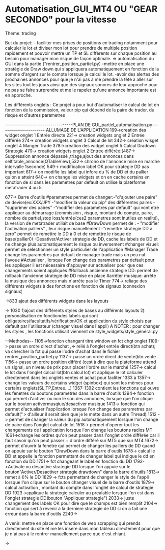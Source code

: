 # Automatisation_GUI_MT4 OU "GEAR SECONDO" pour la vitesse

Theme: trading

But du projet: - faciliter mes prises de positions en trading notamment pour calculer le lot et diviser mon lot pour prendre de multiple position rapidement et 
pouvoir mettre un TP et SL différents sur chaque position au besoin pour manager mon risque de façon optimale. 
=> automatisation du GUI dans la partie ("rentrer_position_partiel.py)
-mettre en place une stratégie de Draw down qui s'appliquera automatiquement en fonction de la somme d'argent sur le compte lorsque je calcul le lot.
-avoir des alertes des prochaines annonces pour que je n'ai pas à me prendre la tête à aller sur les sites tout les jours ainsi que des signaux sonores de 
leur approche pour ne pas se faire surprendre et me le rapeler qu'une annonce importante est en approche.



Les différents onglets :
Ce projet a pour but d'automatiser le calcul de lot en fonction de la commission, valeur pip qui dépend de la paire de trader, du risque et d'autres parametres






----------------------------------PLAN DE GUI_partiel_automatisation.py-----------------------
ALLUMAGE DE L'APPLICATION
169->creation des widget onglet 1 Entrée directe
221-> creation widgets onglet 2 Entrée différée
274-> creation widgets onglet 3 Calcul de lot
342-> creation wisget onglet 4 Manger Trade
378->creation des widget onglet 5 Calcul Dradown Strategie
470-> creation widgets onglet 2 Entrée différée:(487-> Suppression annonce dépassé ,triage,ajout des annonces dans self.table_annonce(QTableView),532-> chrono de l'annonce mise en marche intervalle 1seconde)
549-> modification label OK pour strategie DD pas important
617-> on modifie les label qui infore du % de DD et du pallier qu'on a atteint 
640-> on change les widgets et on en cache certains en fonction de si dans les parametres par default on utilise la plateforme metatrader 4 ou 5.

677-> Barre d'outils
#parametres permet de changer:-"d'ajouter une paire" de devise(ex:XXX/JPY
                              -"modifier la valeur du pip" des différentes paires
                              -"supprimer des paires"
                              -"modifier des parametres par default" qui vont etre appliquer au démarrage (commission , risque, montant du compte, paire, nombre de partiel,stop loss/entrée(ces2 parametres sont inutiles en realité), la version de metatrader utiliait de base
#DrawDown permet  de : - "modifier l'activation palliers" , leur risque manuellement
                      -"remettre strategie DD à zero" permet de remettre le DD à 0 et de remettre le risque de base(pallier0)
                      -Desativer/Activer strategie de DD, cache les labels de DD et ne change plus automatiquement le risque ou inversement
#changer visuel: permet de selectionner un style particulier de l'application
#Manager Trade change les parametres par default de manager trade mais un peu nul j'avoue
#Actualiser , lorsque l'on change des parametres par default pour les appliquer il est 
nécessaire d'appuyer sur actualiser pour que ces changements soient appliqués
#Rollback ancienne strategie DD: permet de rollback l'ancienne strategie de DD mise en place 
#arrêter musique: arrête la musique des annonces mais n'arrête pas le Timer
774-> reliage des différents widgets à des fonctions en fonction de signaux (connexion signaux)

->833 ajout des différents widgets dans les layouts

-> 1030 1)ajout des différents styles de bases au différents layouts 
2) personalisation en fonctiondes labels qui sont obligatoires/facultatifs/vérification/OK et application du style choisis par default par l'utilisateur (changer visuel dans l'appli)
A NOTER : pour changer les styles , les fonctions utilisait viennent de style_widgets/style_général.py

--Methodes--
1105->fonction changant titre window en fct chgt onglet
1109-> passe un ordre direct d'achat ,=> relié à l'onglet entrée direct(btn achat); va chercher la fct qui passe l'odre d'achat dans le fichier 
rentrer_position_partiel.py
1137-> passe un ordre direct de vente(btn vente
1156-> passe un ordre position différé (cest à dire que la plateforme attend un signal, un niveau de prix pour placer l'ordre sur le marché 
1257-> calcul le lot dans l'onglet calcul lot(btn calcul lot) et applique le lot calculer directement dans les onglets ventes et achat pour facliter
1333 à 1357-> change les valeurs de certains widget (spinbox) qui sont les mêmes pour certains onglets(SL,TP,Entree....)
1367-1392 contient les fonctions qui ouvre les fenetres du boutons parametres dans la barre d'outils
1394-> fonction qui permet d'activer ou non le son des annonces, lorsque que l'on clique sur le bouton activermusqiue/desactiver musique
1413-> fonction qui permet d'actualiser l'application lorsque l'on change des parametres par default(''> d'ailleur il serait bien que je le mette dans un autre Thread)
1512 -> permet de changer la valeur du pip automatiquement lorsque l'on change de paire dans l'onglet calcul de lot
1518-> permet d'operer tout les changements de l'application lorsque l'on change les boutons radios MT
1661->change les ordres qu'on peut passer dans l'onglet ordre différée car il faut savoir qu'on peut passer + d'ordre différé sur MT5 que sur MT4
1672-> permet  d'ouvrir la fenetre qui permet de changer les palliers de DD quand on appuie sur le bouton "DrawDown dans la barre d'outils
1678-> calcul le DD et appelle la fonction permettant de changer label qui indique le dd  en fonction du DD
1751-> fct changeant le label en fonction du DD
1792->Activate ou desactive strategie DD lorsque l'on appuie sur le bouton"Activer/Desactiver strategie drawdown" dans la barre d'outils
1813-> remet à 0% le DD
1829 -> fcts permettant de changer le style de l'appli lorsque l'on clique sur le bouton changer visuel de la barre d'outils
1879-> calcul activation , montant du compte dans l'onglet de calcul de strategie DD
1923->applique la strategie calculer au prealable lorsque l'on est dans l'onglet strategie DD(bouton "Appliquer strategie")
2033-> juste changement des labels OK pour dire que le champs est bien remplit
2104-> fonction qui sert à revenir à la derniere strategie de DD si on a fait une erreur dans la barre d'outils
2240->







A venir: mettre en place une fonction de web scrapping qui prends directement du site et me les insère dans mon tableau directement pour que je n'ai pas à le rentrer
manuellement parce que c'est chiant.



->



